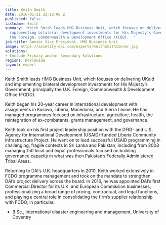 ```yaml
---
title: Keith Smith
date: 2016-01-21 22:18:00 Z
published: false
lastname: Smith
summary: 'Keith Smith leads HMG Business Unit, which focuses on delivering UKaid and
  implementing bilateral development investments for His Majesty’s Government, principally
  the Foreign, Commonwealth & Development Office (FCDO).  '
job-title: Senior Vice President, HMG Business Unit
image: https://assetify-dai.com/experts/KeithSmith1Inner.jpg
solutions:
- Include Primary and/or Secondary Solutions
regions: Worldwide
layout: expert
---
```


Keith Smith leads HMG Business Unit, which focuses on delivering UKaid and implementing bilateral development investments for His Majesty’s Government, principally the U.K. Foreign, Commonwealth & Development Office (FCDO).  

Keith began his 20-year career in international development with assignments in Kosovo, Liberia, Macedonia, and Sierra Leone. He has managed programmes focused on infrastructure, agriculture, health, the reintegration of ex-combatants, grants management, and governance. 

Keith took on his first project leadership position with the DFID- and U.S. Agency for International Development (USAID)-funded Liberia Community Infrastructure Project. He went on to lead successful USAID programming in challenging, fragile contexts in Sri Lanka and Pakistan, including from 2008 managing 150 local and expat professionals focused on building governance capacity in what was then Pakistan’s Federally Administered Tribal Areas.

Returning to DAI’s U.K. headquarters in 2010, Keith worked extensively in FCDO programme management and took on the mandate to strengthen DAI’s project delivery across the board. In 2016, he was appointed DAI’s first Commercial Director for its U.K. and European Commission businesses, professionalizing a broad range of pricing, contractual, and legal functions, and playing a central role in consolidating the firm’s supplier relationship with FCDO, in particular.

* B.Sc., international disaster engineering and management, University of Coventry